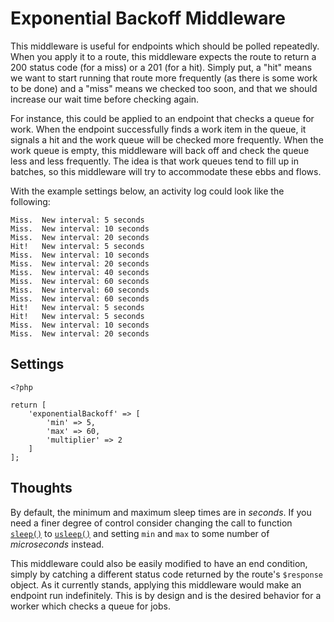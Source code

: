 # Exponential Backoff Middleware

This middleware is useful for endpoints which should be polled repeatedly.  When you apply it to a route, this middleware expects the route to return a 200 status code (for a miss) or a 201 (for a hit).  Simply put, a "hit" means we want to start running that route more frequently (as there is some work to be done) and a "miss" means we checked too soon, and that we should increase our wait time before checking again.

For instance, this could be applied to an endpoint that checks a queue for work.  When the endpoint successfully finds a work item in the queue, it signals a hit and the work queue will be checked more frequently.  When the work queue is empty, this middleware will back off and check the queue less and less frequently.  The idea is that work queues tend to fill up in batches, so this middleware will try to accommodate these ebbs and flows.

With the example settings below, an activity log could look like the following:

    Miss.  New interval: 5 seconds
    Miss.  New interval: 10 seconds
    Miss.  New interval: 20 seconds
    Hit!   New interval: 5 seconds
    Miss.  New interval: 10 seconds
    Miss.  New interval: 20 seconds
    Miss.  New interval: 40 seconds
    Miss.  New interval: 60 seconds
    Miss.  New interval: 60 seconds
    Miss.  New interval: 60 seconds
    Hit!   New interval: 5 seconds
    Hit!   New interval: 5 seconds
    Miss.  New interval: 10 seconds
    Miss.  New interval: 20 seconds

## Settings

```
<?php

return [
	'exponentialBackoff' => [
		'min' => 5,
		'max' => 60,
		'multiplier' => 2
	]
];

```

## Thoughts

By default, the minimum and maximum sleep times are in *seconds*.  If you need a finer degree of control consider changing the call to function [`sleep()`](https://secure.php.net/manual/en/function.sleep.php) to [`usleep()`](https://secure.php.net/manual/en/function.usleep.php) and setting `min` and `max` to some number of *microseconds* instead.

This middleware could also be easily modified to have an end condition, simply by catching a different status code returned by the route's `$response` object.  As it currently stands, applying this middleware would make an endpoint run indefinitely.  This is by design and is the desired behavior for a worker which checks a queue for jobs.
